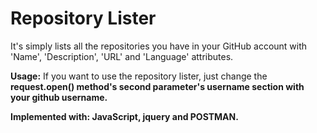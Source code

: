 # Repository Lister
It's simply lists all the repositories you have in your GitHub account with 'Name', 'Description', 'URL' and 'Language' attributes. 

**Usage:** If you want to use the repository lister, just change the **request.open() method's second parameter's username section with your github username.**

**Implemented with: JavaScript, jquery and POSTMAN.** 
